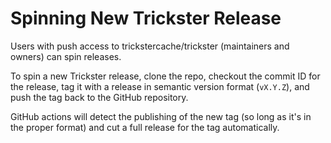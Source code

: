 # Spinning New Trickster Release

Users with push access to trickstercache/trickster (maintainers and owners) can spin releases.

To spin a new Trickster release, clone the repo, checkout the commit ID for the release, tag it with a release in semantic version format (`vX.Y.Z`), and push the tag back to the GitHub repository.

GitHub actions will detect the publishing of the new tag (so long as it's in the proper format) and cut a full release for the tag automatically.
